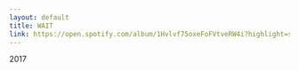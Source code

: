 ```yaml
---
layout: default
title: WAIT
link: https://open.spotify.com/album/1Hvlvf75oxeFoFVtveRW4i?highlight=spotify:track:1ZqXevo0GFe7nYMTBA3ckQ
---
```

2017
